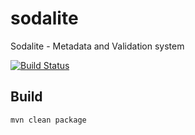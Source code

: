 # sodalite
Sodalite - Metadata and Validation system 

[![Build Status](https://travis-ci.org/icgc-dcc/sodalite.svg?branch=develop)](https://travis-ci.org/icgc-dcc/sodalite)

## Build

```bash
mvn clean package
```
